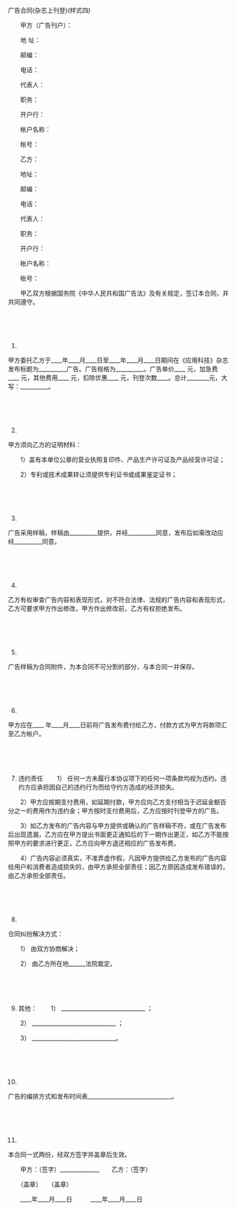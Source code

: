 



广告合同(杂志上刊登)(样式四)



 

　　甲方（广告刊户）：

　　地 址：

　　邮编：

　　电话：

　　代表人：

　　职务：

　　开户行：

　　帐户名称：

　　帐号：　　

　　乙方：

　　地址：

　　邮编：

　　电话：

　　代表人：

　　职务：

　　开户行：

　　帐户名称：

　　帐号：　　

　　甲乙双方根据国务院《中华人民共和国广告法》及有关规定，签订本合同，并共同遵守。

　　

　　

1. 
甲方委托乙方于____年____月____日至____年____月____日期间在《应用科技》杂志发布标题为__________广告。广告规格为__________。广告单价____ 元，加急费____ 元，其他费用____ 元，扣除优惠____ 元，刊登次数____。总计________元，大写：__________。

　　

　　

2. 
甲方须向乙方的证明材料：

　　1）盖有本单位公章的营业执照复印件、产品生产许可证及产品经营许可证；

　　2）专利或技术成果转让须提供专利证书或成果鉴定证书；

　　

　　

3. 
广告采用样稿，样稿由__________提供，并经__________同意，发布后如需改动应经__________同意。

　　

　　

4. 
乙方有权审查广告内容和表现形式，对不符合法律、法规的广告内容和表现形式，乙方可要求甲方作出修改，甲方作出修改前，乙方有权拒绝发布。

　　

　　

5. 
广告样稿为合同附件，为本合同不可分割的部分，与本合同一并保存。

　　

　　

6. 
甲方应在____ 年____月____日前将广告发布费付给乙方，付款方式为甲方将款项汇至乙方帐户。

　　

　　

7. 违约责任
　　1）
任何一方未履行本协议项下的任何一项条款均视为违约。违约方应承担因自己的违约行为而给守约方造成的经济损失。

　　2）甲方应按期支付费用，如延期付款，甲方应向乙方支付相当于迟延金额百分之一的费用作为违约金；甲方按时支付费用后，乙方应按时刊登甲方的广告。

　　3）如乙方发布的广告内容与甲方提供或确认的广告样稿不符，或在广告发布后出现遗漏，乙方应在甲方提出书面更正通知后的下一期作出更正，如乙方不能按照甲方的要求进行更正，乙方应向甲方退还相应的广告发布费。

　　4）广告内容必须真实，不准弄虚作假，凡因甲方提供给乙方发布的广告内容给用户和消费者造成损失的，由甲方承担全部责任；因乙方原因造成发布错误的，由乙方承担全部责任。

　　

　　

8. 
合同纠纷解决方式：

　　1） 由双方协商解决；

　　2） 由乙方所在地______法院裁定。

　　

　　

9. 其他：
　　1）
 ______________________________ ；

　　2） ______________________________ ；

　　3） ______________________________。

　　

　　

10. 
广告的编排方式和发布时间表______________________________。

　　

　　

11. 
本合同一式两份，经双方签字并盖章后生效。　　

　　甲方：（签字）______________　　乙方：（签字）

　　（盖章）　　（盖章）

　　____年____月____日　　　____年____月____日

　　